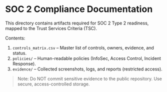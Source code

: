 # SOC 2 Compliance Documentation

This directory contains artifacts required for SOC 2 Type 2 readiness, mapped to the Trust Services Criteria (TSC).

Contents:
1. `controls_matrix.csv` – Master list of controls, owners, evidence, and status.
2. `policies/` – Human-readable policies (InfoSec, Access Control, Incident Response).
3. `evidence/` – Collected screenshots, logs, and reports (restricted access).

> Note: Do NOT commit sensitive evidence to the public repository. Use secure, access-controlled storage.